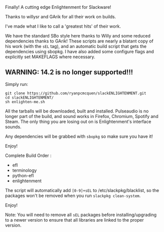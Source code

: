 Finally! A cutting edge Enlightenment for Slackware!

Thanks to willysr and GArik for all their work on builds.

I've made what I like to call a 'greatest hits' of their work.

We have the standard SBo style here thanks to Willy and some reduced dependencies thanks to GArik! These scripts are nearly a blatant copy of his work (with the ```sEL``` tag), and an automatic build script that gets the dependencies using sbopkg. 
I have also added some configure flags and explicitly set MAKEFLAGS where necessary.

## WARNING: 14.2 is no longer supported!!!

Simply run:

    git clone https://github.com/ryanpcmcquen/slackENLIGHTENMENT.git
    cd slackENLIGHTENMENT/
    sh enlighten-me.sh

All the tarballs will be downloaded, built and installed.  Pulseaudio is no longer part of the build, and sound works in Firefox, Chromium, Spotify and Steam. The only thing you are losing out on is Enlightenment's interface sounds.

Any dependencies will be grabbed with ```sbopkg``` so make sure you have it!

Enjoy!


Complete Build Order :
- efl
- terminology
- python-efl
- enlightenment

The script will automatically add ```[0-9]+sEL``` to /etc/slackpkg/blacklist, so the packages won't be removed when you run ```slackpkg clean-system```.

Enjoy!

Note:
You will need to remove all ```sEL``` packages before installing/upgrading to a newer version to ensure that all libraries are linked to the proper version.
